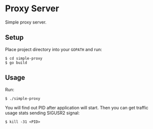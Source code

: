 # Proxy Server

Simple proxy server.

## Setup

Place project directory into your `GOPATH` and run:

```
$ cd simple-proxy
$ go build
```

## Usage

Run:

```
$ ./simple-proxy
```

You will find out PID after application will start. Then you can get traffic usage stats sending SIGUSR2 signal:

```
$ kill -31 <PID>
```
